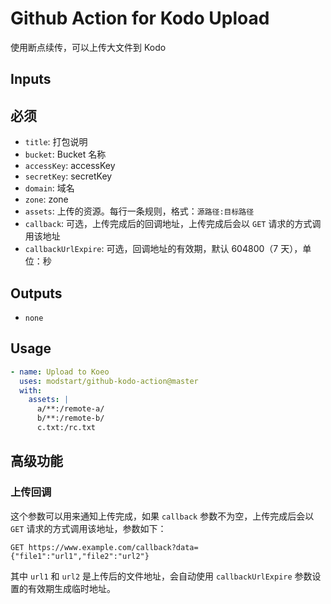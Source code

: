 # Github Action for Kodo Upload

使用断点续传，可以上传大文件到 Kodo

## Inputs

## 必须

- `title`: 打包说明
- `bucket`: Bucket 名称
- `accessKey`: accessKey
- `secretKey`: secretKey
- `domain`: 域名
- `zone`: zone
- `assets`: 上传的资源。每行一条规则，格式：`源路径:目标路径`
- `callback`: 可选，上传完成后的回调地址，上传完成后会以 `GET` 请求的方式调用该地址
- `callbackUrlExpire`: 可选，回调地址的有效期，默认 604800（7 天），单位：秒

## Outputs

- `none`

## Usage

```yaml
- name: Upload to Koeo
  uses: modstart/github-kodo-action@master
  with:
    assets: |
      a/**:/remote-a/
      b/**:/remote-b/
      c.txt:/rc.txt
```

## 高级功能

### 上传回调

这个参数可以用来通知上传完成，如果 `callback` 参数不为空，上传完成后会以 `GET` 请求的方式调用该地址，参数如下：

```
GET https://www.example.com/callback?data={"file1":"url1","file2":"url2"}
```

其中 `url1` 和 `url2` 是上传后的文件地址，会自动使用 `callbackUrlExpire` 参数设置的有效期生成临时地址。

